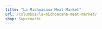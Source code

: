 ```yaml
---
title: "La Michoacana Meat Market"
url: /columbus/la-michoacana-meat-market/
shop: Supermarkt
---
```

